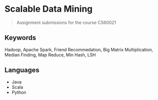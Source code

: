 # Scalable Data Mining
> Assignment submissions for the course CS60021

## Keywords
Hadoop, Apache Spark, Friend Recommedation, Big Matrix Multiplication, Median Finding, Map Reduce, Min Hash, LSH

## Languages
- Java
- Scala
- Python
